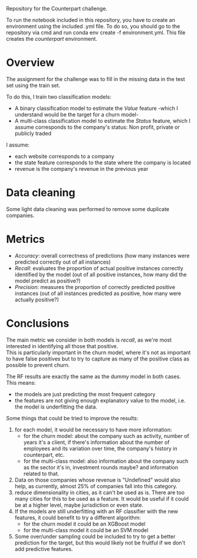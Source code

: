 Repository for the Counterpart challenge. 

To run the notebook included in this repository, you have to create an environment using the included .yml file. To do so, you should go to the repository via cmd and run conda env create -f environment.yml. This file creates the *counterpart* environment.

# Overview
The assignment for the challenge was to fill in the missing data in the test set using the train set. 

To do this, I train two classification models:
- A binary classification model to estimate the *Value* feature -which I understand would be the target for a churn model-
- A multi-class classification model to estimate the *Status* feature, which I assume corresponds to the company's status: Non profit, private or publicly traded

I assume:  
- each website corresponds to a company
- the state feature corresponds to the state where the company is located
- revenue is the company's revenue in the previous year

# Data cleaning
Some light data cleaning was performed to remove some duplicate companies. 

# Metrics
- *Accuracy*: overall correctness of predictions (how many instances were predicted correctly out of all instances)
- *Recall*: evaluates the proportion of actual positive instances correctly identified by the model (out of all positive instances, how many did the model predict as positive?) 
- *Precision*: measures the proportion of correctly predicted positive instances (out of all instances predicted as positive, how many were actually positive?)

# Conclusions
The main metric we consider in both models is *recall*, as we're most interested in identifying all those that positive. <br>
This is particularly important in the churn model, where it's not as important to have false positives but to try to capture as many of the positive class as possible to prevent churn. <br>

The RF results are exactly the same as the dummy model in both cases. This means: 

- the models are just predicting the most frequent category
- the features are not giving enough explanatory value to the model, i.e. the model is underfitting the data. 

Some things that could be tried to improve the results: <br>
1) for each model, it would be necessary to have more information:
     - for the churn model: about the company such as activity, number of years it's a client, if there's information about the number of employees and its variation over time, the company's history in counterpart, etc.
     - for the multi-class model: also information about the company such as the sector it's in, investment rounds maybe? and information related to that. 
2) Data on those companies whose revenue is "Undefined" would also help, as currently, almost 25% of companies fall into this category.
3) reduce dimensionality in cities, as it can't be used as is. There are too many cities for this to be used as a feature. It would be useful if it could be at a higher level, maybe jurisdiction or even state. <br>
4) If the models are still underfitting with an RF classifier with the new features, it could benefit to try a different algorithm:
    - for the churn model it could be an XGBoost model
    - for the multi-class model it could be an SVM model 
5) Some over/under sampling could be included to try to get a better prediction for the target, but this would likely not be fruitful if we don't add predictive features. 